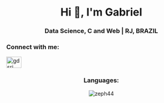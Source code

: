 <h1 align="center">Hi 👋, I'm Gabriel</h1>
<h3 align="center">Data Science, C and Web | RJ, BRAZIL</h3>

<h3 align="left">Connect with me:</h3>
<p align="left">
<a href="https://www.linkedin.com/in/gdsrj/" target="blank"><img align="center" src="https://raw.githubusercontent.com/rahuldkjain/github-profile-readme-generator/master/src/images/icons/Social/linked-in-alt.svg" alt="gdsrj" height="30" width="40" /></a>
</p>

<h3 align="center">Languages:</h3>
<p align = "center"><img src="https://github-readme-stats.vercel.app/api/top-langs?username=zeph44&show_icons=true&title_color=e1ad01&layout=compact" alt="zeph44" /></p>

 
